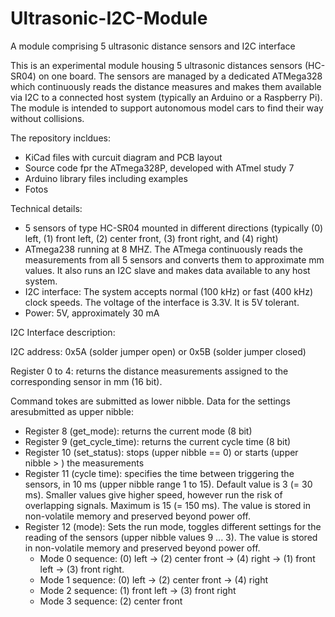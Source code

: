 # Ultrasonic-I2C-Module
A module comprising 5 ultrasonic distance sensors and I2C interface

This is an experimental module housing 5 ultrasonic distances sensors (HC-SR04) on one board. The sensors are managed by a dedicated ATMega328 which continuously reads the distance measures and makes them available via I2C to a connected host system (typically an Arduino or a Raspberry Pi). The module is intended to support autonomous model cars to find their way without collisions. 

The repository incldues:
- KiCad files with curcuit diagram and PCB layout
- Source code fpr the ATmega328P, developed with ATmel study 7
- Arduino library files including examples
- Fotos

Technical details:
-	5 sensors of type HC-SR04 mounted in different directions (typically (0) left, (1) front left, (2) center front, (3) front right, and (4) right)
-	ATmega238 running at 8 MHZ. The ATmega continuously reads the measurements from all 5 sensors and converts them to approximate mm values. It also runs an I2C slave and makes data available to any host system.
-	I2C interface: The system accepts normal (100 kHz) or fast (400 kHz) clock speeds. The voltage of the interface is 3.3V. It is 5V tolerant.
-	Power: 5V, approximately 30 mA

I2C Interface description:

I2C address: 0x5A (solder jumper open) or 0x5B (solder jumper closed)

Register 0 to 4: returns the distance measurements assigned to the corresponding sensor in mm (16 bit).

Command tokes are submitted as lower nibble. Data for the settings aresubmitted as upper nibble:
- Register 8 (get_mode): returns the current mode (8 bit)
- Register 9 (get_cycle_time): returns the current cycle time (8 bit)
- Register 10 (set_status): stops (upper nibble == 0) or starts (upper nibble > ) the measurements 
- Register 11 (cycle time): specifies the time between triggering the sensors, in 10 ms (upper nibble range 1 to 15). Default value is 3 (= 30 ms). Smaller values give higher speed, however run the risk of overlapping signals. Maximum is 15 (= 150 ms). The value is stored in non-volatile memory and preserved beyond power off.
- Register 12 (mode): Sets the run mode, toggles different settings for the reading of the sensors (upper nibble values 9 ... 3). The value is stored in non-volatile memory and preserved beyond power off.
    - Mode 0 sequence: (0) left -> (2) center front -> (4) right -> (1) front left -> (3) front right.
    - Mode 1 sequence: (0) left -> (2) center front -> (4) right
    - Mode 2 sequence: (1) front left -> (3) front right
    - Mode 3 sequence: (2) center front
